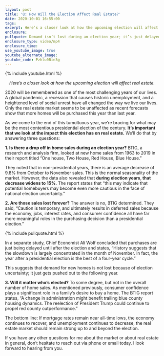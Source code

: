 ```yaml
---
layout: post
title: 'Q: How Will the Election Affect Real Estate?'
date: 2020-10-01 16:55:00
tags:
excerpt: Here’s a closer look at how the upcoming election will affect real estate.
enclosure:
pullquote: Demand isn’t lost during an election year; it’s just delayed.
enclosure_type: video/mp4
enclosure_time:
use_youtube_image: true
youtube_alternate_image:
youtube_code: Pzhlu0Bie3g
---
```


{% include youtube.html %}

<p style="text-align: center;"><em>Here’s a closer look at how the upcoming election will affect real estate.</em></p>

2020 will be remembered as one of the most challenging years of our lives. A global pandemic, a recession that causes historic unemployment, and a heightened level of social unrest have all changed the way we live our lives. Only the real estate market seems to be unaffected as recent forecasts show that more homes will be purchased this year than last year.

As we come to the end of this tumultuous year, we’re bracing for what may be the most contentious presidential election of the century. **It’s important that we look at the impact this election has on real estate.** We’ll do that by answering three questions:

**1\. Is there a drop off in home sales during an election year?** BTIG, a research and analysis firm, looked at new home sales from 1963 to 2019 in their report titled “One house, Two House, Red House, Blue House.”

They noted that in non-presidential years, there is an average decrease of 9.8% from October to November sales. This is the normal seasonality of the market. However, the data also revealed that **during election years, that decrease widens to 15%**. The report states that “this may indicate that potential homebuyers may become even more cautious in the face of national election uncertainty.”

**2\. Are those sales lost forever?** The answer is no, BTIG determined. They said, “Caution is temporary, and ultimately results in deferred sales because the economy, jobs, interest rates, and consumer confidence all have far more meaningful roles in the purchasing decision than a presidential election.”

{% include pullquote.html %}

In a separate study, Chief Economist Ali Wolf concluded that purchases are just being delayed until after the election and states, “History suggests that the slowdown is largely concentrated in the month of November. In fact, the year after a presidential election is the best of a four-year cycle.”&nbsp;

This suggests that demand for new homes is not lost because of election uncertainty; it just gets pushed out to the following year.

**3\. Will it matter who’s elected?** To some degree, but not in the overall number of home sales. As mentioned previously, consumer confidence plays a significant role in a family’s desire to buy a home. The BTIG report states, “A change in administration might benefit trailing blue county housing dynamics. The reelection of President Trump could continue to propel red county outperformance.”

The bottom line: If mortgage rates remain near all-time lows, the economy continues to recover, and unemployment continues to decrease, the real estate market should remain strong up to and beyond the election.

If you have any other questions for me about the market or about real estate in general, don’t hesitate to reach out via phone or email today. I look forward to hearing from you.
